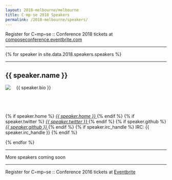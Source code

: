 ```yaml
---
layout: 2018-melbourne/melbourne
title: C◦mp◦se 2018 Speakers
permalink: /2018-melbourne/speakers/
---
```


Register for C◦mp◦se :: Conference 2018 tickets at [composeconference.eventbrite.com](http://composeconference.eventbrite.com)

---

{% for speaker in site.data.2018.speakers.speakers %}

  <hr>

  <div id="biowrap">
  <div class="container">
  <div class="row">
      <div class="col-lg-8 col-md-8 col-sm-8 col-xs-8">
        <h2>{{ speaker.name }}</h2>
        <!-- <h3>{{ speaker.title }}</h3> -->
        <p>
          <img src="{{ speaker.img }}" align="left" style="padding: 0px 15px 15px 0px;"> {{ speaker.bio }}
        </p>
      </div>
      <div class="col-lg-4 col-md-4 col-sm-4 col-xs-4">
      <h2>&nbsp;</h2>
      <!-- <h3><small>{{ speaker.start_time | date: '%h %-d, %I:%M%P'}}</small></h3> -->
      <p class="text-centered">
        {% if speaker.home %}
        <a href="{{speaker.home}}">
        <i class="fa fa-home"> {{ speaker.home }}</i>
        </a>
        {% endif %}
        {% if speaker.twitter %}
        <a href="http://twitter.com/{{ speaker.twitter }}">
        <i class="fa fa-twitter"> {{ speaker.twitter }}</i>
        </a>
        {% endif %}
        {% if speaker.github %}
        <a href="http://github.com/{{ speaker.github }}">
        <i class="fa fa-github"> {{ speaker.github }}</i>
        </a>
        {% endif %}
        {% if speaker.irc_handle %}
        IRC: {{ speaker.irc_handle }}</i>
        {% endif %}
      </p>
    </div>
  </div><!-- --/row ---->
  </div><!-- --/container ---->
  </div><!-- biowrap -->
{% endfor %}

---

<div class="container">
More speakers coming soon
</div>

---

<div class="container">
Register for C◦mp◦se :: Conference 2016 tickets at <a href="https://www.eventbrite.com.au/e/compose-melbourne-2018-tickets-46002911948">Eventbrite</a>
</div>
